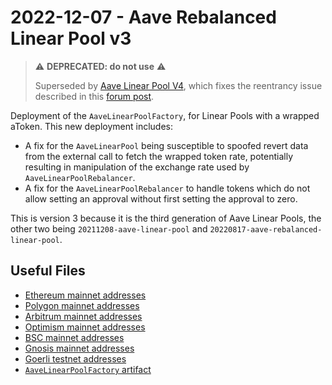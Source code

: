 # 2022-12-07 - Aave Rebalanced Linear Pool v3

> ⚠️ **DEPRECATED: do not use** ⚠️
>
> Superseded by [Aave Linear Pool V4](../../20230206-aave-rebalanced-linear-pool-v4/), which fixes the reentrancy issue described in this [forum post](https://forum.balancer.fi/t/reentrancy-vulnerability-scope-expanded/4345).

Deployment of the `AaveLinearPoolFactory`, for Linear Pools with a wrapped aToken. This new deployment includes:

- A fix for the `AaveLinearPool` being susceptible to spoofed revert data from the external call to fetch the wrapped token rate, potentially resulting in manipulation of the exchange rate used by `AaveLinearPoolRebalancer`.
- A fix for the `AaveLinearPoolRebalancer` to handle tokens which do not allow setting an approval without first setting the approval to zero.

This is version 3 because it is the third generation of Aave Linear Pools, the other two being `20211208-aave-linear-pool` and `20220817-aave-rebalanced-linear-pool`.

## Useful Files

- [Ethereum mainnet addresses](./output/mainnet.json)
- [Polygon mainnet addresses](./output/polygon.json)
- [Arbitrum mainnet addresses](./output/arbitrum.json)
- [Optimism mainnet addresses](./output/optimism.json)
- [BSC mainnet addresses](./output/bsc.json)
- [Gnosis mainnet addresses](./output/gnosis.json)
- [Goerli testnet addresses](./output/goerli.json)
- [`AaveLinearPoolFactory` artifact](./artifact/AaveLinearPoolFactory.json)
